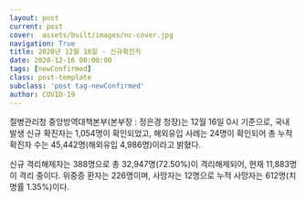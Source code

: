 ```yaml
---
layout: post
current: post
cover:  assets/built/images/nc-cover.jpg
navigation: True
title: 2020년 12월 16일 - 신규확진자
date: 2020-12-16 00:00:00
tags: [newConfirmed]
class: post-template
subclass: 'post tag-newConfirmed'
author: COVID-19
---
```


질병관리청 중앙방역대책본부(본부장 : 정은경 청장)는 12월 16일 0시 기준으로, 
국내 발생 신규 확진자는 1,054명이 확인되었고, 
해외유입 사례는 24명이 확인되어 총 누적 확진자 수는 45,442명(해외유입 4,986명)이라고 밝혔다.

신규 격리해제자는 388명으로 총 32,947명(72.50%)이 격리해제되어, 현재 11,883명이 격리 중이다. 
위중증 환자는 226명이며, 사망자는 12명으로 누적 사망자는 612명(치명률 1.35%)이다.

